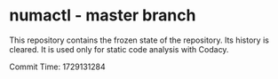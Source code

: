# numactl - master branch

This repository contains the frozen state of the repository.
Its history is cleared. It is used only for static code
analysis with Codacy.

Commit Time: 1729131284
